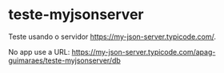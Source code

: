 # teste-myjsonserver

Teste usando o servidor https://my-json-server.typicode.com/.

No app use a URL: https://my-json-server.typicode.com/apag-guimaraes/teste-myjsonserver/db
